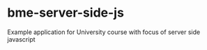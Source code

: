 # bme-server-side-js
Example application for University course with focus of server side javascript
